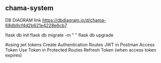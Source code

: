 ## chama-system
DB DIAGRAM link https://dbdiagram.io/d/chama-68db9cf4d2b621e4228e6cb7

flask db init 
flask db migrate -m " "
flask db upgrade

#using jwt tokens
Create Authentication Routes
JWT in Postman
Access Token
Use Token in Protected Routes
Refresh Token (when access token expires)
